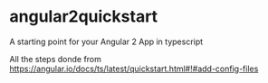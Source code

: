 # angular2quickstart
A starting point for your Angular 2 App in typescript

All the steps donde from https://angular.io/docs/ts/latest/quickstart.html#!#add-config-files
